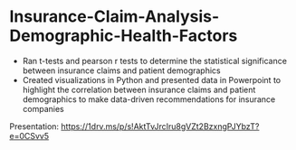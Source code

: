 # Insurance-Claim-Analysis-Demographic-Health-Factors
- Ran t-tests and pearson r tests to determine the statistical significance between insurance claims and patient demographics
- Created visualizations in Python and presented data in Powerpoint to highlight the correlation between insurance claims and patient demographics to make data-driven recommendations for insurance companies

Presentation: https://1drv.ms/p/s!AktTvJrcIru8gVZt2BzxngPJYbzT?e=0CSvv5

